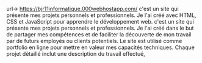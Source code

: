url-> https://bjr11informatique.000webhostapp.com/
c'est un site qui présente mes projets personnels et professionnels. Je l'ai
créé avec HTML, CSS et JavaScript pour apprendre le développement web.
c'est un site qui présente mes projets personnels et professionnels. Je l'ai
créé dans le but de partager mes compétences et de faciliter la découverte de
mon travail par de futurs employés ou clients potentiels. 
Le site est utilisé comme portfolio en ligne pour mettre en valeur mes capacités
techniques.
 Chaque projet détaillé inclut une description du travail effectué,
 

